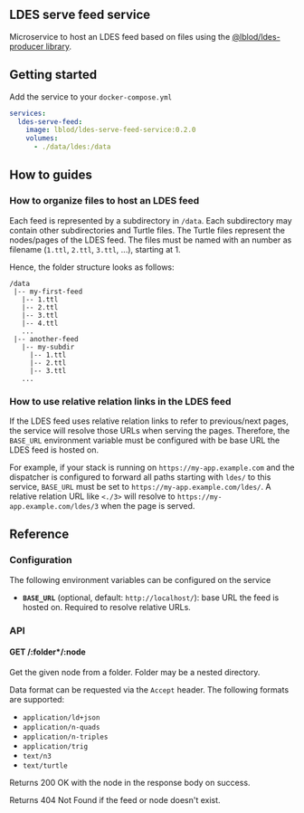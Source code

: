 ## LDES serve feed service
Microservice to host an LDES feed based on files using the [@lblod/ldes-producer library](https://github.com/lblod/ldes-producer).

## Getting started
Add the service to your `docker-compose.yml`

``` yaml
services:
  ldes-serve-feed:
    image: lblod/ldes-serve-feed-service:0.2.0
    volumes:
      - ./data/ldes:/data
```

## How to guides
### How to organize files to host an LDES feed
Each feed is represented by a subdirectory in `/data`. Each subdirectory may contain other subdirectories and Turtle files. The Turtle files represent the nodes/pages of the LDES feed. The files must be named with an number as filename (`1.ttl`, `2.ttl`, `3.ttl`, ...), starting at 1.

Hence, the folder structure looks as follows:
```
/data
 |-- my-first-feed
   |-- 1.ttl
   |-- 2.ttl
   |-- 3.ttl
   |-- 4.ttl
   ...
 |-- another-feed
   |-- my-subdir
     |-- 1.ttl
     |-- 2.ttl
     |-- 3.ttl
   ...
```

### How to use relative relation links in the LDES feed
If the LDES feed uses relative relation links to refer to previous/next pages, the service will resolve those URLs when serving the pages. Therefore, the `BASE_URL` environment variable must be configured with be base URL the LDES feed is hosted on.

For example, if your stack is running on `https://my-app.example.com` and the dispatcher is configured to forward all paths starting with `ldes/` to this service, `BASE_URL` must be set to `https://my-app.example.com/ldes/`. A relative relation URL like `<./3>` will resolve to `https://my-app.example.com/ldes/3` when the page is served.

## Reference
### Configuration
The following environment variables can be configured on the service
- **`BASE_URL`** (optional, default: `http://localhost/`): base URL the feed is hosted on. Required to resolve relative URLs.

### API
#### GET /:folder*/:node
Get the given node from a folder. Folder may be a nested directory.

Data format can be requested via the `Accept` header. The following formats are supported:
- `application/ld+json`
- `application/n-quads`
- `application/n-triples`
- `application/trig`
- `text/n3`
- `text/turtle`

Returns 200 OK with the node in the response body on success.

Returns 404 Not Found if the feed or node doesn't exist.
